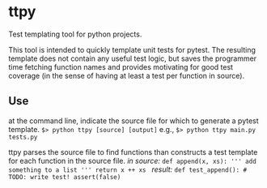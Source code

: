 # ttpy
Test templating tool for python projects.

This tool is intended to quickly template unit tests for pytest. The resulting template does not contain any useful test logic, but saves the programmer time fetching function names and provides motivating for good test coverage (in the sense of having at least a test per function in source).

## Use

at the command line, indicate the source file for which to generate a pytest template.
`$> python ttpy [source] [output]`
e.g.,
`$> python ttpy main.py tests.py`

ttpy parses the source file to find functions than constructs a test template for each function in the source file.
*in source:*
    `def append(x, xs):
        ''' add something to a list '''
        return x ++ xs
    `
*result:*
    `def test_append():
        # TODO: write test!
        assert(false)
    `

